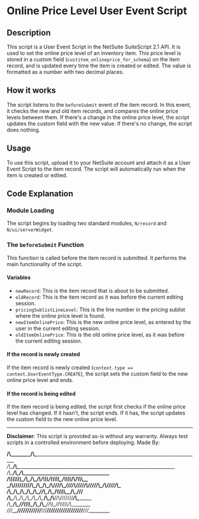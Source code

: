 # Online Price Level User Event Script

## Description
This script is a User Event Script in the NetSuite SuiteScript 2.1 API. It is used to set the online price level of an inventory item. This price level is stored in a custom field (`custitem_onlineprice_for_schema`) on the item record, and is updated every time the item is created or edited. The value is formatted as a number with two decimal places.

## How it works
The script listens to the `beforeSubmit` event of the item record. In this event, it checks the new and old item records, and compares the online price levels between them. If there's a change in the online price level, the script updates the custom field with the new value. If there's no change, the script does nothing.

## Usage
To use this script, upload it to your NetSuite account and attach it as a User Event Script to the item record. The script will automatically run when the item is created or edited.

## Code Explanation

### Module Loading
The script begins by loading two standard modules, `N/record` and `N/ui/serverWidget`.

### The `beforeSubmit` Function
This function is called before the item record is submitted. It performs the main functionality of the script.

#### Variables
- `newRecord`: This is the item record that is about to be submitted.
- `oldRecord`: This is the item record as it was before the current editing session.
- `pricingSublistLineLevel`: This is the line number in the pricing sublist where the online price level is found.
- `newItemOnlinePrice`: This is the new online price level, as entered by the user in the current editing session.
- `oldItemOnlinePrice`: This is the old online price level, as it was before the current editing session.

#### If the record is newly created
If the item record is newly created (`context.type == context.UserEventType.CREATE`), the script sets the custom field to the new online price level and ends.

#### If the record is being edited
If the item record is being edited, the script first checks if the online price level has changed. If it hasn't, the script ends. If it has, the script updates the custom field to the new online price level.

---
**Disclaimer**: This script is provided as-is without any warranty. Always test scripts in a controlled environment before deploying.
Made By:

__/\\\________/\\\________________________________________________________________________        
 _\/\\\_______\/\\\________________________________________________________________________       
  _\/\\\_______\/\\\_________________________________/\\\___________________________________      
   _\/\\\\\\\\\\\\\\\__/\\\____/\\\__/\\/\\\\\\____/\\\\\\\\\\\_____/\\\\\\\\___/\\/\\\\\\\__     
    _\/\\\/////////\\\_\/\\\___\/\\\_\/\\\////\\\__\////\\\////____/\\\/////\\\_\/\\\/////\\\_    
     _\/\\\_______\/\\\_\/\\\___\/\\\_\/\\\__\//\\\____\/\\\_______/\\\\\\\\\\\__\/\\\___\///__   
      _\/\\\_______\/\\\_\/\\\___\/\\\_\/\\\___\/\\\____\/\\\_/\\__\//\\///////___\/\\\_________  
       _\/\\\_______\/\\\_\//\\\\\\\\\__\/\\\___\/\\\____\//\\\\\____\//\\\\\\\\\\_\/\\\_________ 
        _\///________\///___\/////////___\///____\///______\/////______\//////////__\///__________


